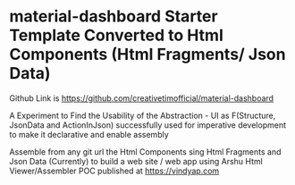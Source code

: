 # material-dashboard Starter Template Converted to Html Components (Html Fragments/ Json Data)

Github Link is https://github.com/creativetimofficial/material-dashboard

A Experiment to Find the Usability of the Abstraction - UI as F(Structure, JsonData and ActionInJson) successfully used for imperative development to make it declarative and enable assembly

Assemble from any git url the Html Components sing Html Fragments and Json Data (Currently) to build a web site / web app using Arshu Html Viewer/Assembler POC published at https://vindyap.com